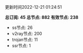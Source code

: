 更新时间2022-12-21 01:24:51

**总订阅: 45**
**总节点: 882**
**有效节点: 238**
- ss节点: 26
- v2ray节点: 200
- trojan节点: 11
- ssr节点: 1
